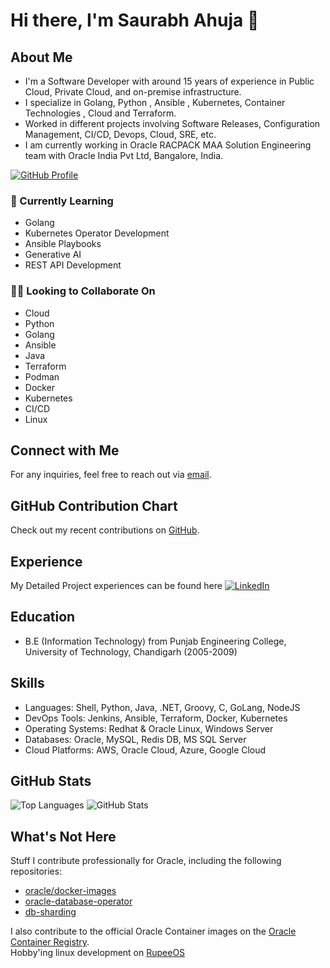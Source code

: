 # Hi there, I'm Saurabh Ahuja 👋

## About Me
- I'm a Software Developer with around 15 years of experience in Public Cloud, Private Cloud, and on-premise infrastructure.  
- I specialize in Golang, Python , Ansible , Kubernetes,  Container Technologies , Cloud and Terraform.  
- Worked in different projects involving Software Releases, Configuration Management, CI/CD, Devops, Cloud, SRE, etc.   
- I am currently working in Oracle RACPACK MAA Solution Engineering team with Oracle India Pvt Ltd, Bangalore, India.   

[![GitHub Profile](https://img.shields.io/badge/-s1saurabh-black?style=flat&logo=github&logoColor=white&link=https://github.com/s1saurabh)](https://github.com/s1saurabh)

### 🌱 Currently Learning
- Golang
- Kubernetes Operator Development
- Ansible Playbooks
- Generative AI
- REST API Development

### 👯‍♂️ Looking to Collaborate On
- Cloud
- Python
- Golang
- Ansible
- Java
- Terraform
- Podman
- Docker
- Kubernetes
- CI/CD
- Linux

## Connect with Me
For any inquiries, feel free to reach out via [email](mailto:s101saurabh@gmail.com).  

## GitHub Contribution Chart
Check out my recent contributions on [GitHub](https://github.com/s1saurabh).

## Experience
My Detailed Project experiences can be found here [![LinkedIn](https://img.shields.io/badge/-s1saurabh-blue?style=flat&logo=Linkedin&logoColor=white&link=https://linkedin.com/in/s1saurabh)](https://linkedin.com/in/s1saurabh)

## Education
- B.E (Information Technology) from Punjab Engineering College, University of Technology, Chandigarh (2005-2009)

## Skills
- Languages: Shell, Python, Java, .NET, Groovy, C, GoLang, NodeJS
- DevOps Tools: Jenkins, Ansible, Terraform, Docker, Kubernetes
- Operating Systems: Redhat & Oracle Linux, Windows Server
- Databases: Oracle, MySQL, Redis DB, MS SQL Server
- Cloud Platforms: AWS, Oracle Cloud, Azure, Google Cloud
  
## GitHub Stats
![Top Languages](https://github-readme-stats.vercel.app/api/top-langs/?username=s1saurabh&layout=compact)
![GitHub Stats](https://github-readme-stats.vercel.app/api?username=s1saurabh&show_icons=true)

## What's Not Here

Stuff I contribute professionally for Oracle, including the following repositories:

- [oracle/docker-images](https://github.com/oracle/docker-images)
- [oracle-database-operator](https://github.com/oracle/oracle-database-operator)
- [db-sharding](https://github.com/oracle/db-sharding)

I also contribute to the official Oracle Container images on the [Oracle Container Registry](https://container-registry.oracle.com/).  
Hobby'ing linux development on [RupeeOS](https://github.com/RupeeOS/rupeeos-iso/tree/main)


